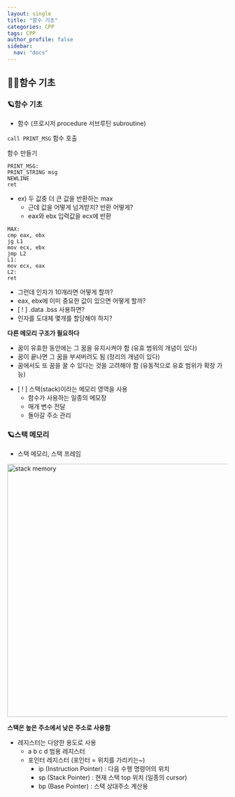 ```yaml
---
layout: single
title: "함수 기초"
categories: CPP
tags: CPP
author_profile: false
sidebar:
  nav: "docs"
---
```



## 🙇‍♀️함수 기초




### 🪐함수 기초


* 함수 (프로시저 procedure 서브루틴 subroutine)

`call PRINT_MSG` 함수 호출

함수 만들기
```
PRINT_MSG:
PRINT_STRING msg
NEWLINE
ret
```

* ex) 두 값중 더 큰 값을 반환하는 max
  * 근데 값을 어떻게 넘겨받지? 반환 어떻게?
  * eax와 ebx 입력값을 ecx에 반환
```
MAX:
cmp eax, ebx
jg L1
mov ecx, ebx
jmp L2
L1:
mov ecx, eax
L2:
ret
```
* 그런데 인자가 10개라면 어떻게 할까?
* eax, ebx에 이미 중요한 값이 있으면 어떻게 할까?
* [ ! ] .data .bss 사용하면?
* 인자를 도대체 몇개를 할당해야 하지?

**다른 메모리 구조가 필요하다**
-  꿈이 유효한 동안에는 그 꿈을 유지시켜야 함 (유효 범위의 개념이 있다)
- 꿈이 끝나면 그 꿈을 부셔버려도 됨 (정리의 개념이 있다)
- 꿈에서도 또 꿈을 꿀 수 있다는 것을 고려해야 함 (유동적으로 유효 범위가 확장 가능)

* [ ! ] 스택(stack)이라는 메모리 영역을 사용
  * 함수가 사용하는 일종의 메모장
  - 매개 변수 전달
  - 돌아갈 주소 관리


### 🪐스택 메모리


* 스택 메모리, 스택 프레임


<img width="579" alt="stack memory" src="https://user-images.githubusercontent.com/86364202/157807057-e32e1f58-da51-473c-97ec-fb89007153ef.png">


**스택은 높은 주소에서 낮은 주소로 사용함**

* 레지스터는 다양한 용도로 사용
  - a b c d 범용 레지스터
  - 포인터 레지스터 (포인터 = 위치를 가리키는~)
    - ip (Instruction Pointer) :  다음 수행 명령어의 위치
    - sp (Stack Pointer) : 현재 스택 top 위치 (일종의 cursor)
    - bp (Base Pointer) : 스택 상대주소 계산용


